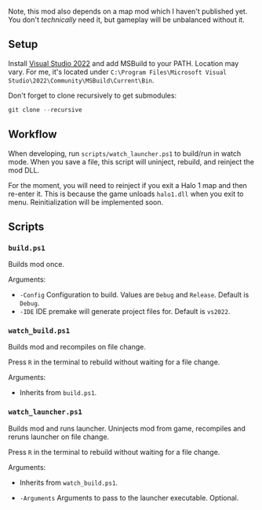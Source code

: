 Note, this mod also depends on a map mod which I haven't published yet. You don't *technically* need it, but gameplay will be unbalanced without it.

## Setup

Install [Visual Studio 2022](https://visualstudio.microsoft.com/) and add MSBuild to your PATH. Location may vary. For me, it's located under `C:\Program Files\Microsoft Visual Studio\2022\Community\MSBuild\Current\Bin`.

Don't forget to clone recursively to get submodules:

```powershell
git clone --recursive
```

## Workflow

When developing, run `scripts/watch_launcher.ps1` to build/run in watch mode. When you save a file, this script will uninject, rebuild, and reinject the mod DLL.

For the moment, you will need to reinject if you exit a Halo 1 map and then re-enter it. This is because the game unloads `halo1.dll` when you exit to menu. Reinitialization will be implemented soon.

## Scripts

### `build.ps1`

Builds mod once.

Arguments:

- `-Config` Configuration to build. Values are `Debug` and `Release`. Default is `Debug`.
- `-IDE` IDE premake will generate project files for. Default is `vs2022`.

### `watch_build.ps1`

Builds mod and recompiles on file change. 

Press `R` in the terminal to rebuild without waiting for a file change.

Arguments:

- Inherits from `build.ps1`.

### `watch_launcher.ps1`

Builds mod and runs launcher. Uninjects mod from game, recompiles and reruns launcher on file change. 

Press `R` in the terminal to rebuild without waiting for a file change.

Arguments:

- Inherits from `watch_build.ps1`.

- `-Arguments` Arguments to pass to the launcher executable. Optional.
